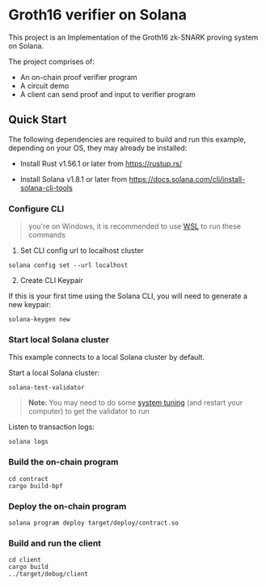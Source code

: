 # Groth16 verifier on Solana

This project is an Implementation of the Groth16 zk-SNARK proving system on Solana.

The project comprises of:

- An on-chain proof verifier program
- A circuit demo
- A client can send proof and input to verifier program

## Quick Start

The following dependencies are required to build and run this example, depending on your OS, they may already be installed:

- Install Rust v1.56.1 or later from https://rustup.rs/

- Install Solana v1.8.1 or later from https://docs.solana.com/cli/install-solana-cli-tools

### Configure CLI

> you're on Windows, it is recommended to use [WSL](https://docs.microsoft.com/en-us/windows/wsl/install-win10) to run these commands

1. Set CLI config url to localhost cluster

```
solana config set --url localhost
```

2. Create CLI Keypair

If this is your first time using the Solana CLI, you will need to generate a new keypair:

```
solana-keygen new
```

### Start local Solana cluster

This example connects to a local Solana cluster by default.

Start a local Solana cluster:

```
solana-test-validator
```

> **Note**: You may need to do some [system tuning](https://docs.solana.com/running-validator/validator-start#system-tuning) (and restart your computer) to get the validator to run

Listen to transaction logs:

```
solana logs
```

### Build the on-chain program

```
cd contract
cargo build-bpf
```

### Deploy the on-chain program

```
solana program deploy target/deploy/contract.so
```

### Build and run the client

```
cd client
cargo build
../target/debug/client
```

